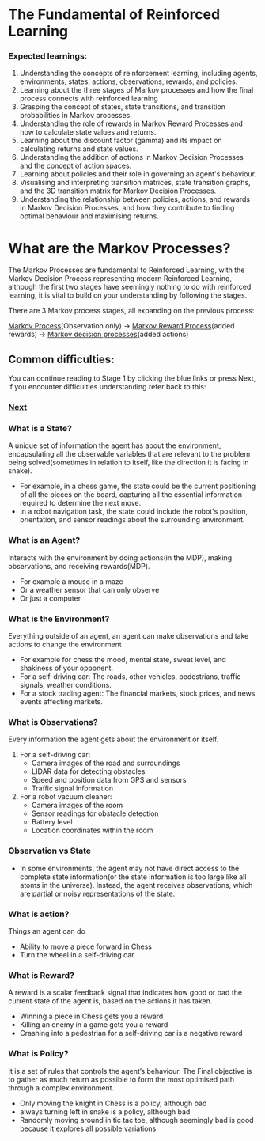 
# The Fundamental of Reinforced Learning

### Expected learnings:

1. Understanding the concepts of reinforcement learning, including agents, environments, states, actions, observations, rewards, and policies.
2. Learning about the three stages of Markov processes and how the final process connects with reinforced learning
3. Grasping the concept of states, state transitions, and transition probabilities in Markov processes.
4. Understanding the role of rewards in Markov Reward Processes and how to calculate state values and returns.
5. Learning about the discount factor (gamma) and its impact on calculating returns and state values.
6. Understanding the addition of actions in Markov Decision Processes and the concept of action spaces.
7. Learning about policies and their role in governing an agent's behaviour.
8. Visualising and interpreting transition matrices, state transition graphs, and the 3D transition matrix for Markov Decision Processes.
9. Understanding the relationship between policies, actions, and rewards in Markov Decision Processes, and how they contribute to finding optimal behaviour and maximising returns.

# What are the Markov Processes?

The Markov Processes are fundamental to Reinforced Learning, with the Markov Decision Process representing modern Reinforced Learning, although the first two stages have seemingly nothing to do with reinforced learning, it is vital to build on your understanding by following the stages.

There are 3 Markov process stages, all expanding on the previous process:

[Markov Process](https://github.com/623637719/The-Democratization-of-AI/tree/main/3.Reinforcement%20learning/1.The%20Fundamental%20of%20Reinforced%20Learning/1.Markov%20process)(Observation only) → [Markov Reward Process](https://github.com/623637719/The-Democratization-of-AI/tree/main/3.Reinforcement%20learning/1.The%20Fundamental%20of%20Reinforced%20Learning/2.Markov%20reward%20process)(added rewards) → [Markov decision processes](https://github.com/623637719/The-Democratization-of-AI/tree/main/3.Reinforcement%20learning/1.The%20Fundamental%20of%20Reinforced%20Learning/3.Markov%20decision%20process)(added actions)

## Common difficulties:

You can continue reading to Stage 1 by clicking the blue links or press Next, if you encounter difficulties understanding refer back to this:

### [Next](https://github.com/623637719/The-Democratization-of-AI/tree/main/3.Reinforcement%20learning/1.The%20Fundamental%20of%20Reinforced%20Learning/1.Markov%20process)

### What is a State?

A unique set of information the agent has about the environment, encapsulating all the observable variables that are relevant to the problem being solved(sometimes in relation to itself, like the direction it is facing in snake). 

- For example, in a chess game, the state could be the current positioning of all the pieces on the board, capturing all the essential information required to determine the next move.
- In a robot navigation task, the state could include the robot's position, orientation, and sensor readings about the surrounding environment.

### What is an Agent?

Interacts with the environment by doing actions(in the MDP), making observations, and receiving rewards(MDP).

- For example a mouse in a maze
- Or a weather sensor that can only observe
- Or just a computer

### What is the Environment?

Everything outside of an agent, an agent can make observations and take actions to change the environment

- For example for chess the mood, mental state, sweat level, and shakiness of your opponent.
- For a self-driving car: The roads, other vehicles, pedestrians, traffic signals, weather conditions.
- For a stock trading agent: The financial markets, stock prices, and news events affecting markets.

### What is Observations?

Every information the agent gets about the environment or itself.

1. For a self-driving car:
    - Camera images of the road and surroundings
    - LIDAR data for detecting obstacles
    - Speed and position data from GPS and sensors
    - Traffic signal information
2. For a robot vacuum cleaner:
    - Camera images of the room
    - Sensor readings for obstacle detection
    - Battery level
    - Location coordinates within the room

### Observation vs State

- In some environments, the agent may not have direct access to the complete state information(or the state information is too large like all atoms in the universe). Instead, the agent receives observations, which are partial or noisy representations of the state.

### What is action?

Things an agent can do

- Ability to move a piece forward in Chess
- Turn the wheel in a self-driving car

### What is Reward?

A reward is a scalar feedback signal that indicates how good or bad the current state of the agent is, based on the actions it has taken. 

- Winning a piece in Chess gets you a reward
- Killing an enemy in a game gets you a reward
- Crashing into a pedestrian for a self-driving car is a negative reward

### What is Policy?

It is a set of rules that controls the agent’s behaviour. The Final objective is to gather as much return as possible to form the most optimised path through a complex environment.

- Only moving the knight in Chess is a policy, although bad
- always turning left in snake is a policy, although bad
- Randomly moving around in tic tac toe, although seemingly bad is good because it explores all possible variations
